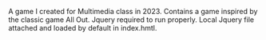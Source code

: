 A game I created for Multimedia class in 2023. Contains a game inspired by the classic game All Out.
Jquery required to run properly. Local Jquery file attached and loaded by default in index.hmtl.
